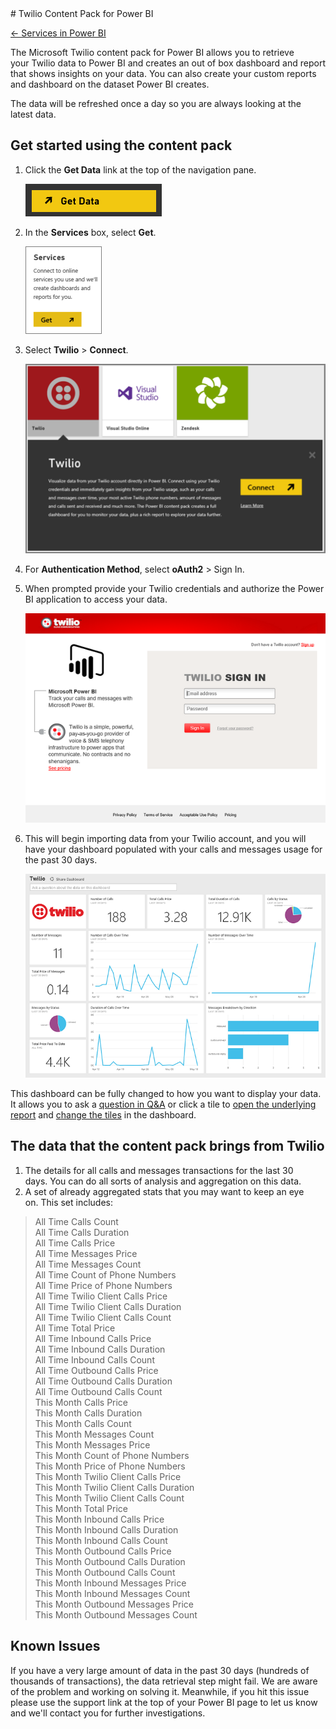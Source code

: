 <properties pageTitle="Twilio content pack for Power BI" description="Twilio content pack for Power BI" services="powerbi" documentationCenter="" authors="v-anpasi" manager="mblythe" editor=""/>
<tags ms.service="powerbi" ms.devlang="NA" ms.topic="article" ms.tgt_pltfrm="NA" ms.workload="powerbi" ms.date="06/25/2015" ms.author="v-anpasi"/>
# Twilio Content Pack for Power BI

[← Services in Power BI](https://support.powerbi.com/knowledgebase/topics/88770-services-in-power-bi)

The Microsoft Twilio content pack for Power BI allows you to retrieve your Twilio data to Power BI and creates an out of box dashboard and report that shows insights on your data. You can also create your custom reports and dashboard on the dataset Power BI creates.

The data will be refreshed once a day so you are always looking at the latest data.

## Get started using the content pack

1.  Click the **Get Data** link at the top of the navigation pane.

    ![](media/powerbi-content-pack-twilio/PBI_GetData.png)
    
2.  In the **Services** box, select **Get**.
    
    ![](media/powerbi-content-pack-twilio/PBI_GetServices.png)
    
3.  Select **Twilio** \> **Connect**.
    
    ![](media/powerbi-content-pack-twilio/PBI_TwilioConnect.png)

4.  For **Authentication Method**, select **oAuth2** \> Sign In.

5.  When prompted provide your Twilio credentials and authorize the Power BI application to access your data.

    ![](media/powerbi-content-pack-twilio/PBI_Twilio_Login.png)   
    
6.  This will begin importing data from your Twilio account, and you will have your dashboard populated with your calls and messages usage for the past 30 days. 

    ![](media/powerbi-content-pack-twilio/PBI_Twilio_DB.png)

This dashboard can be fully changed to how you want to display your data. It allows you to ask a [question in ](http://support.powerbi.com/knowledgebase/articles/474566-q-a-in-power-bi)[Q&A](http://support.powerbi.com/knowledgebase/articles/474566-q-a-in-power-bi) or click a tile to [open the underlying report](http://support.powerbi.com/knowledgebase/articles/425669-when-you-click-a-tile-in-a-dashboard) and [c](http://support.powerbi.com/knowledgebase/articles/424878-edit-a-tile-resize-move-rename-delete)[](http://support.powerbi.com/knowledgebase/articles/424878-edit-a-tile-resize-move-rename-delete)[hange the tiles](http://support.powerbi.com/knowledgebase/articles/424878-edit-a-tile-resize-move-rename-delete) in the dashboard. 

## The data that the content pack brings from Twilio

1.  The details for all calls and messages transactions for the last 30 days. You can do all sorts of analysis and aggregation on this data.
2.  A set of already aggregated stats that you may want to keep an eye on. This set includes:

> All Time Calls Count  
> All Time Calls Duration  
> All Time Calls Price  
> All Time Messages Price  
> All Time Messages Count  
> All Time Count of Phone Numbers  
> All Time Price of Phone Numbers  
> All Time Twilio Client Calls Price  
> All Time Twilio Client Calls Duration  
> All Time Twilio Client Calls Count  
> All Time Total Price  
> All Time Inbound Calls Price  
> All Time Inbound Calls Duration  
> All Time Inbound Calls Count  
> All Time Outbound Calls Price  
> All Time Outbound Calls Duration  
> All Time Outbound Calls Count  
> This Month Calls Price  
> This Month Calls Duration  
> This Month Calls Count  
> This Month Messages Count  
> This Month Messages Price  
> This Month Count of Phone Numbers  
> This Month Price of Phone Numbers  
> This Month Twilio Client Calls Price  
> This Month Twilio Client Calls Duration  
> This Month Twilio Client Calls Count  
> This Month Total Price  
> This Month Inbound Calls Price  
> This Month Inbound Calls Duration  
> This Month Inbound Calls Count  
> This Month Outbound Calls Price  
> This Month Outbound Calls Duration  
> This Month Outbound Calls Count  
> This Month Inbound Messages Price  
> This Month Inbound Messages Count  
> This Month Outbound Messages Price  
> This Month Outbound Messages Count  

## Known Issues

If you have a very large amount of data in the past 30 days (hundreds of thousands of transactions), the data retrieval step might fail. We are aware of the problem and working on solving it. Meanwhile, if you hit this issue please use the support link at the top of your Power BI page to let us know and we'll contact you for further investigations.
